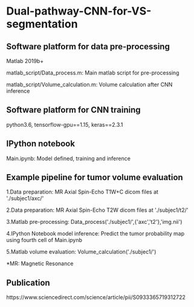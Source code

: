 # Dual-pathway-CNN-for-VS-segmentation
 <h2> Software platform for data pre-processing</h2> 
 <p> Matlab 2019b+ </p>
 <p> matlab_script/Data_process.m: Main matlab script for pre-processing</p>
 <p> matlab_script/Volume_calculation.m: Volume calculation after CNN inference</p> 
 
 <h2> Software platform for CNN training</h2> 
 <p> python3.6, tensorflow-gpu==1.15, keras==2.3.1 </p>
 
 <h2> IPython notebook </h2>
 <p> Main.ipynb: Model defined, training and inference </p>
 
 <h2> Example pipeline for tumor volume evaluation</h2> 
 <p> 1.Data preparation: MR Axial Spin-Echo T1W+C dicom files at './subjec1/axc/' </p>
 <p> 2.Data preparation: MR Axial Spin-Echo T2W dicom files at './subjec1/t2/' </p>
 <p> 3.Matlab pre-processing: Data_process('./subjec1/',{'axc','t2'},'img.nii') </p>
 <p> 4.IPython Notebook model inference: Predict the tumor probability map using fourth cell of Main.ipynb </p>
 <p> 5.Matlab volume evaluation: Volume_calculation('./subjec1/') </p>
 <p> *MR: Magnetic Resonance </p>
 
 <h2> Publication</h2>
 <p> https://www.sciencedirect.com/science/article/pii/S0933365719312722 </p>

